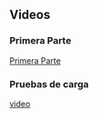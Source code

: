 ## Videos

### Primera Parte

[Primera Parte](https://uniandes-my.sharepoint.com/:v:/g/personal/s_fajardot_uniandes_edu_co/EV51D9_ChC5Lk73fnPUI9iwB7m0r0B7SgYLNy-21nKcQlQ?e=pA57E3)

### Pruebas de carga

[video](https://www.loom.com/share/a9e2a16b110d455ead9387f16628948b)
